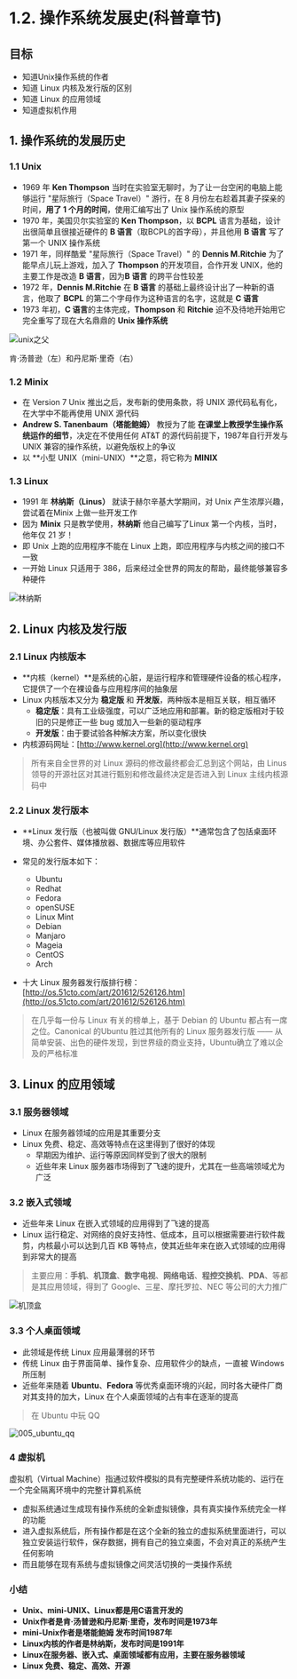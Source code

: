 # 1.2. 操作系统发展史(科普章节)

目标
--

*   知道Unix操作系统的作者
*   知道 Linux 内核及发行版的区别
*   知道 Linux 的应用领域
*   知道虚拟机作用

1\. 操作系统的发展历史
-------------

### 1.1 Unix

*   1969 年 **Ken Thompson** 当时在实验室无聊时，为了让一台空闲的电脑上能够运行 "星际旅行（Space Travel）" 游行，在 8 月份左右趁着其妻子探亲的时间，**用了 1 个月的时间**，使用汇编写出了 Unix 操作系统的原型
*   1970 年，美国贝尔实验室的 **Ken Thompson**，以 **BCPL** 语言为基础，设计出很简单且很接近硬件的 **B 语言**（取BCPL的首字母），并且他用 **B 语言** 写了第一个 UNIX 操作系统
*   1971 年，同样酷爱 "星际旅行（Space Travel）" 的 **Dennis M.Ritchie** 为了能早点儿玩上游戏，加入了 **Thompson** 的开发项目，合作开发 UNIX，他的主要工作是改造 **B 语言**，因为**B 语言** 的跨平台性较差
*   1972 年，**Dennis M.Ritchie** 在 **B 语言** 的基础上最终设计出了一种新的语言，他取了 **BCPL** 的第二个字母作为这种语言的名字，这就是 **C 语言**
*   1973 年初，**C 语言**的主体完成，**Thompson** 和 **Ritchie** 迫不及待地开始用它完全重写了现在大名鼎鼎的 **Unix 操作系统**

![unix之父](imgs/unix之父.png)

肯·汤普逊（左）和丹尼斯·里奇（右）

### 1.2 Minix

*   在 Version 7 Unix 推出之后，发布新的使用条款，将 UNIX 源代码私有化，在大学中不能再使用 UNIX 源代码
*   **Andrew S. Tanenbaum（塔能鲍姆）** 教授为了能 **在课堂上教授学生操作系统运作的细节**，决定在不使用任何 AT&T 的源代码前提下，1987年自行开发与 UNIX 兼容的操作系统，以避免版权上的争议
*   以 **小型 UNIX（mini-UNIX）**之意，将它称为 **MINIX**

### 1.3 Linux

*   1991 年 **林纳斯（Linus）** 就读于赫尔辛基大学期间，对 Unix 产生浓厚兴趣，尝试着在Minix 上做一些开发工作
*   因为 **Minix** 只是教学使用，**林纳斯** 他自己编写了Linux 第一个内核，当时，他年仅 21 岁！
*   即 Unix 上跑的应用程序不能在 Linux 上跑，即应用程序与内核之间的接口不一致
*   一开始 Linux 只适用于 386，后来经过全世界的网友的帮助，最终能够兼容多种硬件

![林纳斯](imgs/林纳斯.jpg)

2\. Linux 内核及发行版
----------------

### 2.1 Linux 内核版本

*   **内核（kernel）**是系统的心脏，是运行程序和管理硬件设备的核心程序，它提供了一个在裸设备与应用程序间的抽象层
*   Linux 内核版本又分为 **稳定版** 和 **开发版**，两种版本是相互关联，相互循环
    *   **稳定版**：具有工业级强度，可以广泛地应用和部署。新的稳定版相对于较旧的只是修正一些 bug 或加入一些新的驱动程序
    *   **开发版**：由于要试验各种解决方案，所以变化很快
*   内核源码网址：[http://www.kernel.org](http://www.kernel.org)

> 所有来自全世界的对 Linux 源码的修改最终都会汇总到这个网站，由 Linus 领导的开源社区对其进行甄别和修改最终决定是否进入到 Linux 主线内核源码中

### 2.2 Linux 发行版本

*   **Linux 发行版（也被叫做 GNU/Linux 发行版）**通常包含了包括桌面环境、办公套件、媒体播放器、数据库等应用软件
*   常见的发行版本如下：

    *   Ubuntu
    *   Redhat
    *   Fedora
    *   openSUSE
    *   Linux Mint
    *   Debian
    *   Manjaro
    *   Mageia
    *   CentOS
    *   Arch
*   十大 Linux 服务器发行版排行榜：[http://os.51cto.com/art/201612/526126.htm](http://os.51cto.com/art/201612/526126.htm)


> 在几乎每一份与 Linux 有关的榜单上，基于 Debian 的 Ubuntu 都占有一席之位。Canonical 的Ubuntu 胜过其他所有的 Linux 服务器发行版 ―― 从简单安装、出色的硬件发现，到世界级的商业支持，Ubuntu确立了难以企及的严格标准

3\. Linux 的应用领域
---------------

### 3.1 服务器领域

*   Linux 在服务器领域的应用是其重要分支
*   Linux 免费、稳定、高效等特点在这里得到了很好的体现
    *   早期因为维护、运行等原因同样受到了很大的限制
    *   近些年来 Linux 服务器市场得到了飞速的提升，尤其在一些高端领域尤为广泛

### 3.2 嵌入式领域

*   近些年来 Linux 在嵌入式领域的应用得到了飞速的提高
*   Linux 运行稳定、对网络的良好支持性、低成本，且可以根据需要进行软件裁剪，内核最小可以达到几百 KB 等特点，使其近些年来在嵌入式领域的应用得到非常大的提高

> 主要应用：**手机**、**机顶盒**、**数字电视**、**网络电话**、**程控交换机**、**PDA**、等都是其应用领域，得到了 Google、三星、摩托罗拉、NEC 等公司的大力推广

![机顶盒](imgs/机顶盒.jpeg)

### 3.3 个人桌面领域

*   此领域是传统 Linux 应用最薄弱的环节
*   传统 Linux 由于界面简单、操作复杂、应用软件少的缺点，一直被 Windows 所压制
*   近些年来随着 **Ubuntu**、**Fedora** 等优秀桌面环境的兴起，同时各大硬件厂商对其支持的加大，Linux 在个人桌面领域的占有率在逐渐的提高

> 在 Ubuntu 中玩 QQ

![005\_ubuntu\_qq](imgs/ubuntu_qq.jpg)

### 4 虚拟机

虚拟机（Virtual Machine）指通过软件模拟的具有完整硬件系统功能的、运行在一个完全隔离环境中的完整计算机系统

*   虚拟系统通过生成现有操作系统的全新虚拟镜像，具有真实操作系统完全一样的功能
*   进入虚拟系统后，所有操作都是在这个全新的独立的虚拟系统里面进行，可以独立安装运行软件，保存数据，拥有自己的独立桌面，不会对真正的系统产生任何影响
*   而且能够在现有系统与虚拟镜像之间灵活切换的一类操作系统

### 小结

*   **Unix、mini-UNIX、Linux都是用C语言开发的**
*   **Unix作者是肯·汤普逊和丹尼斯·里奇，发布时间是1973年**
*   **mini-Unix作者是塔能鲍姆 发布时间1987年**
*   **Linux内核的作者是林纳斯，发布时间是1991年**
*   **Linux在服务器、嵌入式、桌面领域都有应用，主要在服务器领域**
*   **Linux 免费、稳定、高效、开源**